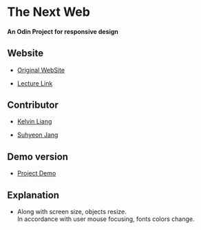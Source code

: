 # The Next Web

#### An Odin Project for responsive design

## Website

- [Original WebSite](https://thenextweb.com/)

- [Lecture Link](https://www.theodinproject.com/courses/html5-and-css3/lessons/building-with-responsive-design)

## Contributor

- [Kelvin Liang](https://github.com/kelvin8773)

- [Suhyeon Jang](https://github.com/shjang7)

## Demo version

- [Project Demo](https://shjang7.github.io/the-next-web/)

## Explanation

- Along with screen size, objects resize. <br/>
  In accordance with user mouse focusing, fonts colors change. 
